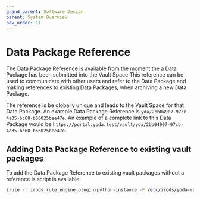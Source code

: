 ```yaml
---
grand_parent: Software Design
parent: System Overview
nav_order: 11
---
```

# Data Package Reference

The Data Package Reference is available from the moment the a Data Package has been submitted into the Vault Space
This reference can be used to communicate with other users and refer to the Data Package and making references to existing Data Packages, when archiving a new Data Package.

The reference is be globally unique and leads to the Vault Space for that Data Package.
An example Data Package Reference is `yda/2bb04907-97cb-4a35-bc68-b56025bee47e`.
An example of a complete link to this Data Package would be `https://portal.yoda.test/vault/yda/2bb04907-97cb-4a35-bc68-b56025bee47e`.

## Adding Data Package Reference to existing vault packages
To add the Data Package Reference to existing vault packages without a reference is script is available:

```bash
irule -r irods_rule_engine_plugin-python-instance -F /etc/irods/yoda-ruleset/tools/generate-data-package-references.r
```
